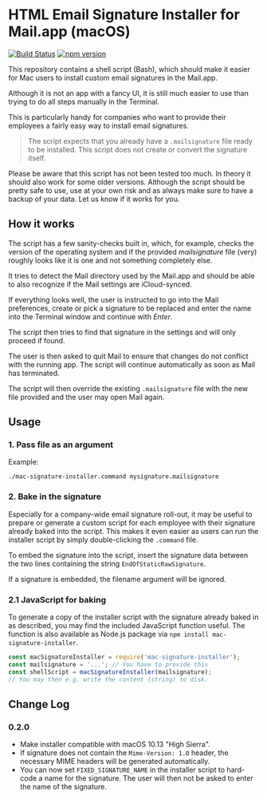 # HTML Email Signature Installer for Mail.app (macOS)

[![Build Status](https://travis-ci.org/CloudUnder/mac-signature-installer.svg?branch=master)](https://travis-ci.org/CloudUnder/mac-signature-installer)
[![npm version](https://badge.fury.io/js/mac-signature-installer.svg)](https://badge.fury.io/js/mac-signature-installer)

This repository contains a shell script (Bash), which should make it easier
for Mac users to install custom email signatures in the Mail.app.

Although it is not an app with a fancy UI, it is still much easier to use
than trying to do all steps manually in the Terminal.

This is particularly handy for companies who want to provide their employees
a fairly easy way to install email signatures.

> The script expects that you already have a `.mailsignature` file ready to
be installed. This script does not create or convert the signature itself.

Please be aware that this script has not been tested too much. In theory it should also work for some older versions. Although the script should be pretty safe to use, use at your own risk and as always make sure to have a backup of your data. Let us know if it works for you.


## How it works

The script has a few sanity-checks built in, which, for example, checks the
version of the operating system and if the provided *mailsignature* file
(very) roughly looks like it is one and not something completely else.

It tries to detect the Mail directory used by the Mail.app and should be able
to also recognize if the Mail settings are iCloud-synced.

If everything looks well, the user is instructed to go into the Mail
preferences, create or pick a signature to be replaced and enter the name
into the Terminal window and continue with *Enter*.

The script then tries to find that signature in the settings and will only
proceed if found.

The user is then asked to quit Mail to ensure that changes do not conflict
with the running app. The script will continue automatically as soon as
Mail has terminated.

The script will then override the existing `.mailsignature` file with the
new file provided and the user may open Mail again.


## Usage

### 1. Pass file as an argument

Example:

```shell
./mac-signature-installer.command mysignature.mailsignature
```


### 2. Bake in the signature

Especially for a company-wide email signature roll-out, it may be useful
to prepare or generate a custom script for each employee with their
signature already baked into the script. This makes it even easier as
users can run the installer script by simply double-clicking the
`.command` file.

To embed the signature into the script, insert the signature data between
the two lines containing the string `EndOfStaticRawSignature`.

If a signature is embedded, the filename argument will be ignored.


### 2.1 JavaScript for baking

To generate a copy of the installer script with the signature already baked
in as described, you may find the included JavaScript function useful. The
function is also available as Node.js package via
`npm install mac-signature-installer`.

```js
const macSignatureInstaller = require('mac-signature-installer');
const mailsignature = '...'; // You have to provide this
const shellScript = macSignatureInstaller(mailsignature);
// You may then e.g. write the content (string) to disk.
```


## Change Log

### 0.2.0

- Make installer compatible with macOS 10.13 "High Sierra".
- If signature does not contain the `Mime-Version: 1.0` header, the necessary MIME headers will be generated automatically.
- You can now set `FIXED_SIGNATURE_NAME` in the installer script to hard-code a name for the signature. The user will then not be asked to enter the name of the signature.
